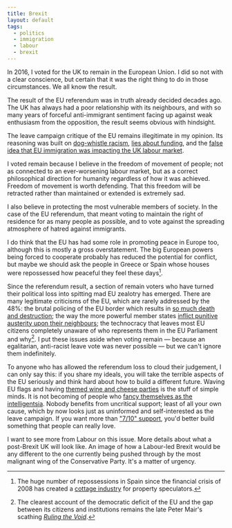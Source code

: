 ```yaml
---
title: Brexit
layout: default
tags:
  - politics
  - immigration
  - labour
  - brexit
---
```


In 2016, I voted for the UK to remain in the European Union. I did so not with a clear conscience, but certain that it was the right thing to do in those circumstances. We all know the result.

The result of the EU referendum was in truth already decided decades ago. The UK has always had a poor relationship with its neighbours, and with so many years of forceful anti-immigrant sentiment facing up against weak enthusiasm from the opposition, the result seems obvious with hindsight.

The leave campaign critique of the EU remains illegitimate in my opinion. Its reasoning was built on [dog-whistle racism](http://www.huffingtonpost.co.uk/entry/nigel-farages-eu-has-failed-us-all-poster-slammed-as-disgusting-by-nicola-sturgeon_uk_576288c0e4b08b9e3abdc483), [lies about funding](https://www.theguardian.com/politics/2016/sep/10/brexit-camp-abandons-350-million-pound-nhs-pledge), and the [false idea that EU immigration was impacting the UK labour market](http://cep.lse.ac.uk/pubs/download/ea019.pdf).

I voted remain because I believe in the freedom of movement of people; not as connected to an ever-worsening labour market, but as a correct philosophical direction for humanity regardless of how it was achieved. Freedom of movement is worth defending. That this freedom will be retracted rather than maintained or extended is extremely sad.

I also believe in protecting the most vulnerable members of society. In the case of the EU referendum, that meant voting to maintain the right of residence for as many people as possible, and to vote against the spreading atmosphere of hatred against immigrants.

I do think that the EU has had some role in promoting peace in Europe too, although this is mostly a gross overstatement. The big European powers being forced to cooperate probably has reduced the potential for conflict, but maybe we should ask the people in Greece or Spain whose houses were repossessed how peaceful they feel these days[^1].

Since the referendum result, a section of remain voters who have turned their political loss into spitting mad EU zealotry has emerged. There are many legitimate criticisms of the EU, which are rarely addressed by the 48%: the brutal policing of the EU border which results in [so much death and destruction](http://www.borderdeaths.org); the way the more powerful member states [inflict punitive austerity upon their neighbours](https://www.theguardian.com/world/2017/may/02/greece-bailout-deal-austerity-strike-pensions-tax-breaks); the technocracy that leaves most EU citizens completely unaware of who represents them in the EU Parliament and why[^2]. I put these issues aside when voting remain &#8212; because an egalitarian, anti-racist leave vote was never possible &#8212; but we can't ignore them indefinitely.

To anyone who has allowed the referendum loss to cloud their judgement, I can only say this: if you share my ideals, you will take the terrible aspects of the EU seriously and think hard about how to build a different future. Waving EU flags and having [themed wine and cheese parties](https://jolyonmaugham.files.wordpress.com/2017/04/spring-the-party.pdf) is the stuff of simple minds. It is not becoming of people who [fancy themselves as the intelligentsia](https://twitter.com/multiplebears/status/879273709290344449). Nobody benefits from uncritical support; least of all your own cause, which by now looks just as uninformed and self-interested as the leave campaign. If you want more than ["7/10" support](http://www.bbc.com/news/av/uk-politics-eu-referendum-36506163/corbyn-i-m-seven-out-of-10-on-eu), you'd better build something that people can really love.

I want to see more from Labour on this issue. More details about what a post-Brexit UK will look like. An image of how a Labour-led Brexit would be any different to the one currently being pushed through by the most malignant wing of the Conservative Party. It's a matter of urgency.

[^1]: The huge number of repossessions in Spain since the financial crisis of 2008 has created a [cottage industry](http://www.bankbargainsspain.com) for property speculators.
[^2]: The clearest account of the democratic deficit of the EU and the gap between its citizens and institutions remains the late Peter Mair's scathing [*Ruling the Void*](http://www.goodreads.com/book/show/17075736-ruling-the-void).

